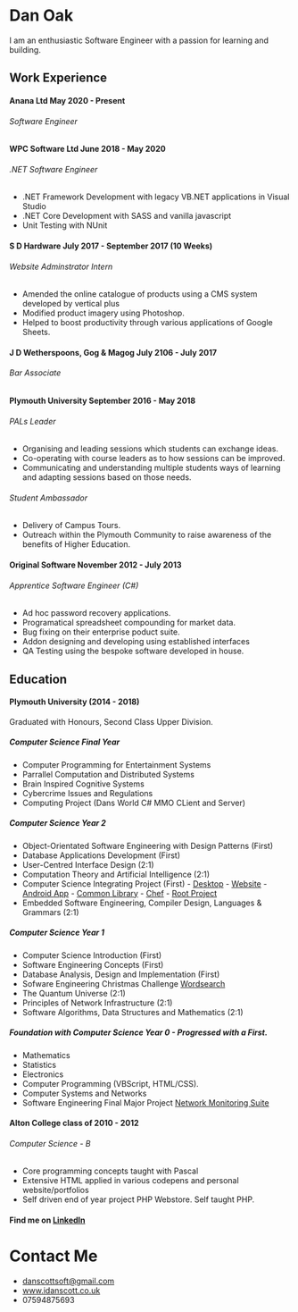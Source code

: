 # Dan Oak

I am an enthusiastic Software Engineer with a passion for learning and building.

## Work Experience
#### Anana Ltd May 2020 - Present
###### Software Engineer

#### WPC Software Ltd June 2018 - May 2020 
###### .NET Software Engineer
- .NET Framework Development with legacy VB.NET applications in Visual Studio
- .NET Core Development with SASS and vanilla javascript
- Unit Testing with NUnit

#### S D Hardware July 2017 - September 2017 (10 Weeks)
###### Website Adminstrator Intern
- Amended the online catalogue of products using a CMS system developed by vertical plus 
- Modified product imagery using Photoshop.
- Helped to boost productivity through various applications of Google Sheets. 

#### J D Wetherspoons, Gog & Magog July 2106 - July 2017 
###### Bar Associate 

#### Plymouth University September 2016 - May 2018
###### PALs Leader
- Organising and leading sessions which students can exchange ideas.
- Co-operating with course leaders as to how sessions can be improved.
- Communicating and understanding multiple students ways of learning and adapting sessions based on those needs.

###### Student Ambassador 
- Delivery of Campus Tours.
- Outreach within the Plymouth Community to raise awareness of the benefits of Higher Education.

#### Original Software November 2012 - July 2013
###### Apprentice Software Engineer (C#)
- Ad hoc password recovery applications.
- Programatical spreadsheet compounding for market data. 
- Bug fixing on their enterprise poduct suite.
- Addon designing and developing using established interfaces
- QA Testing using the bespoke software developed in house.

## Education 
#### Plymouth University (2014 - 2018)
Graduated with Honours, Second Class Upper Division. 
##### Computer Science Final Year 
- Computer Programming for Entertainment Systems
- Parrallel Computation and Distributed Systems
- Brain Inspired Cognitive Systems 
- Cybercrime Issues and Regulations
- Computing Project (Dans World C# MMO CLient and Server)

##### Computer Science Year 2
- Object-Orientated Software Engineering with Design Patterns (First)
- Database Applications Development (First)
- User-Centred Interface Design (2:1)
- Computation Theory and Artificial Intelligence (2:1)
- Computer Science Integrating Project (First) - [Desktop](https://github.com/PRCS251A/PizzaHeavenDesktop) - [Website](https://github.com/PRCS251A/PizzaHeavenWebsite) - [Android App](https://github.com/PRCS251A/PizzaHeavenDelivery) - [Common Library](https://github.com/PRCS251A/PizzaHeavenLib) - [Chef](https://github.com/PRCS251A/PizzaHeavenChef) - [Root Project](https://github.com/PRCS251A)
- Embedded Software Engineering, Compiler Design, Languages & Grammars (2:1)

##### Computer Science Year 1 
- Computer Science Introduction (First)
- Software Engineering Concepts (First)
- Database Analysis, Design and Implementation (First) 
- Sofware Engineering Christmas Challenge [Wordsearch](https://github.com/iDanScott/WordSearch)
- The Quantum Universe (2:1)
- Principles of Network Infrastructure (2:1)
- Software Algorithms, Data Structures and Mathematics (2:1)

##### Foundation with Computer Science Year 0 - Progressed with a First.
- Mathematics 
- Statistics 
- Electronics
- Computer Programming (VBScript, HTML/CSS).
- Computer Systems and Networks 
- Software Engineering Final Major Project [Network Monitoring Suite](https://github.com/iDanScott/UniProject)

#### Alton College class of 2010 - 2012
###### Computer Science - B
- Core programming concepts taught with Pascal
- Extensive HTML applied in various codepens and personal website/portfolios
- Self driven end of year project PHP Webstore. Self taught PHP.
#### Find me on [LinkedIn](https://uk.linkedin.com/in/dan-scott-03b4b93a)

# Contact Me 
- danscottsoft@gmail.com
- www.idanscott.co.uk
- 07594875693
